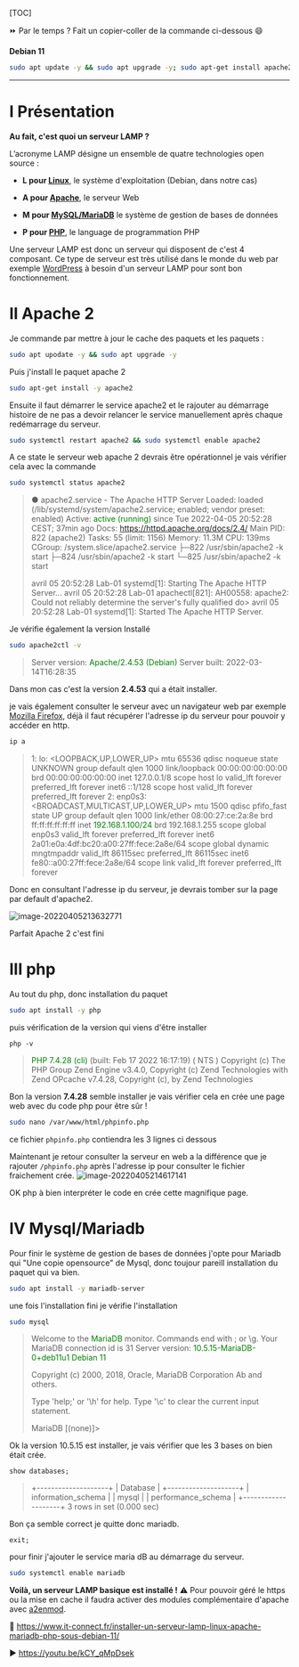 [TOC]

⏩ Par le temps ? Fait un copier-coller de la commande ci-dessous 😄

**Debian 11**

```bash
sudo apt update -y && sudo apt upgrade -y; sudo apt-get install apache2 -y && sudo systemctl restart apache2 && sudo systemctl enable apache2; sudo apt-get install -y php; sudo apt-get install -y mariadb-server && sudo systemctl restart mariadb && sudo systemctl enable mariadb && sudo bash -c 'echo "<\?php" >> /var/www/html/phpinfo.php' && sudo bash -c 'echo "phpinfo();" >> /var/www/html/phpinfo.php' && sudo bash -c 'echo "?>" >> /var/www/html/phpinfo.php'
```

---

# I Présentation

**Au fait, c'est quoi un serveur LAMP ?** 

L’acronyme LAMP désigne un ensemble de quatre technologies open source :

- **L pour [Linux](https://www.it-connect.fr/cours-tutoriels/administration-systemes/linux/)**, le système d'exploitation (Debian, dans notre cas)

- **A pour [Apache](https://www.it-connect.fr/cours-tutoriels/administration-systemes/serveur-web/apache/)**, le serveur Web

- **M pour [MySQL/MariaDB](MySQL/MariaDB)** le système de gestion de bases de données

- **P pour [PHP](https://fr.wikipedia.org/wiki/PHP)**, le language de programmation PHP

Une serveur LAMP est donc un serveur qui disposent de c'est 4 composant. Ce type de serveur est très utilisé dans le monde du web par exemple [WordPress](https://fr.wikipedia.org/wiki/WordPress) à besoin d'un serveur LAMP pour sont bon fonctionnement.

# II Apache 2

Je commande par mettre à jour le cache des paquets et les paquets :

```bash
sudo apt upodate -y && sudo apt upgrade -y
```

Puis j'install le paquet apache 2 

```bash
sudo apt-get install -y apache2
```

Ensuite il faut démarrer le service apache2 et le rajouter au démarrage histoire de ne pas a devoir relancer le service manuellement après chaque redémarrage du serveur.

```bash
sudo systemctl restart apache2 && sudo systemctl enable apache2
```

A ce state le serveur web apache 2 devrais être opérationnel je vais vérifier cela avec la commande

```bash
sudo systemctl status apache2
```

>● apache2.service - The Apache HTTP Server
>Loaded: loaded (/lib/systemd/system/apache2.service; enabled; vendor preset: enabled)
>Active: <span style="color:green">active (running)</span> since Tue 2022-04-05 20:52:28 CEST; 37min ago
> Docs: https://httpd.apache.org/docs/2.4/
>Main PID: 822 (apache2)
>Tasks: 55 (limit: 1156)
>Memory: 11.3M
>  CPU: 139ms
>CGroup: /system.slice/apache2.service
>       ├─822 /usr/sbin/apache2 -k start
>       ├─824 /usr/sbin/apache2 -k start
>       └─825 /usr/sbin/apache2 -k start
>
>avril 05 20:52:28 Lab-01 systemd[1]: Starting The Apache HTTP Server...
>avril 05 20:52:28 Lab-01 apachectl[821]: AH00558: apache2: Could not reliably determine the server's fully qualified do>
>avril 05 20:52:28 Lab-01 systemd[1]: Started The Apache HTTP Server.

Je vérifie également la version Installé

```bash
sudo apache2ctl -v
```

>Server version: <span style="color:green">Apache/2.4.53 (Debian)</span>
>Server built:   2022-03-14T16:28:35

Dans mon cas c'est la version **2.4.53** qui a était installer.

je vais également consulter le serveur avec un navigateur web par exemple [Mozilla Firefox](https://www.mozilla.org/fr/firefox/new/), déjà il faut récupérer l'adresse ip du serveur pour pouvoir y accéder en http.

```bash
ip a
```

>1: lo: <LOOPBACK,UP,LOWER_UP> mtu 65536 qdisc noqueue state UNKNOWN group default qlen 1000
>link/loopback 00:00:00:00:00:00 brd 00:00:00:00:00:00
>inet 127.0.0.1/8 scope host lo
> valid_lft forever preferred_lft forever
>inet6 ::1/128 scope host
> valid_lft forever preferred_lft forever
>2: enp0s3: <BROADCAST,MULTICAST,UP,LOWER_UP> mtu 1500 qdisc pfifo_fast state UP group default qlen 1000
>link/ether 08:00:27:ce:2a:8e brd ff:ff:ff:ff:ff:ff
>inet <span style="color:green">192.168.1.100/24</span> brd 192.168.1.255 scope global enp0s3
> valid_lft forever preferred_lft forever
>inet6 2a01:e0a:4df:bc20:a00:27ff:fece:2a8e/64 scope global dynamic mngtmpaddr
> valid_lft 86115sec preferred_lft 86115sec
>inet6 fe80::a00:27ff:fece:2a8e/64 scope link
> valid_lft forever preferred_lft forever

Donc en consultant l'adresse ip du serveur, je devrais tomber sur la page par default d'apache2.

![image-20220405213632771](C:\Users\medaey\AppData\Roaming\Typora\typora-user-images\image-20220405213632771.png)

Parfait Apache 2 c'est fini

# III php

Au tout du php, donc installation du paquet

```bash
sudo apt install -y php
```

puis vérification de la version qui viens d'être installer

```
php -v
```

><span style="color:green">PHP 7.4.28 (cli)</span> (built: Feb 17 2022 16:17:19) ( NTS )
>Copyright (c) The PHP Group
>Zend Engine v3.4.0, Copyright (c) Zend Technologies
>with Zend OPcache v7.4.28, Copyright (c), by Zend Technologies

Bon la version **7.4.28** semble installer je vais vérifier cela en crée une page web avec du code php pour être sûr !

```bash
sudo nano /var/www/html/phpinfo.php
```

ce fichier `phpinfo.php` contiendra les 3 lignes ci dessous

><?php
>phpinfo();
>?>

Maintenant je retour consulter la serveur en web a la différence que je rajouter `/phpinfo.php` après l'adresse ip pour consulter le fichier fraichement crée.
![image-20220405214617141](C:\Users\medaey\AppData\Roaming\Typora\typora-user-images\image-20220405214617141.png)

OK php à bien interpréter le code en crée cette magnifique page.

# IV Mysql/Mariadb

Pour finir le système de gestion de bases de données j'opte pour Mariadb qui "Une copie opensource" de Mysql, donc toujour pareill installation du paquet qui va bien.

```bash
sudo apt install -y mariadb-server
```

une fois l'installation fini je vérifie l'installation

```bash
sudo mysql
```

>Welcome to the <span style="color:green">MariaDB</span> monitor.  Commands end with ; or \g.
>Your MariaDB connection id is 31
>Server version: <span style="color:green">10.5.15-MariaDB-0+deb11u1 Debian 11</span>
>
>Copyright (c) 2000, 2018, Oracle, MariaDB Corporation Ab and others.
>
>Type 'help;' or '\h' for help. Type '\c' to clear the current input statement.
>
>MariaDB [(none)]>

Ok la version 10.5.15 est installer, je vais vérifier que les 3 bases on bien était crée.

```mysql
show databases;
```

>+--------------------+
>| Database           |
>+--------------------+
>| information_schema |
>| mysql              |
>| performance_schema |
>+--------------------+
>3 rows in set (0.000 sec)

Bon ça semble correct je quitte donc mariadb.

```mysql
exit;
```

pour finir j'ajouter le service maria dB au démarrage du serveur.

```bash
sudo systemctl enable mariadb
```

**Voilà, un serveur LAMP basique est installé !** 
⚠️ Pour pouvoir géré le https ou la mise en cache il faudra activer des modules complémentaire d'apache avec [a2enmod](https://technique.arscenic.org/lamp-linux-apache-mysql-php/apache-le-serveur-http/article/la-gestion-des-modules).

📝 https://www.it-connect.fr/installer-un-serveur-lamp-linux-apache-mariadb-php-sous-debian-11/

▶ https://youtu.be/kCY_qMpDsek
